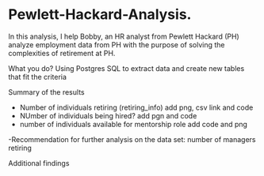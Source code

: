 # Pewlett-Hackard-Analysis.
In this analysis, I help Bobby, an HR analyst from Pewlett Hackard (PH) analyze employment data from PH with the purpose of solving the complexities of retirement at PH.

What you do? Using Postgres SQL to extract data and create new tables that fit the criteria

Summary of the results
- Number of individuals retiring (retiring_info) add png, csv link and code
- NUmber of individuals being hired? add pgn and code
- number of individuals available for mentorship role add code and png

-Recommendation for further analysis on the data set: number of managers retiring


Additional findings
